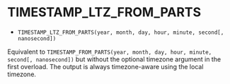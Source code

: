# TIMESTAMP_LTZ_FROM_PARTS


-   `TIMESTAMP_LTZ_FROM_PARTS(year, month, day, hour, minute, second[, nanosecond])`

Equivalent to `TIMESTAMP_FROM_PARTS(year, month, day, hour, minute, second[, nanosecond])`
but without the optional timezone argument in the first overload. The output
is always timezone-aware using the local timezone.


